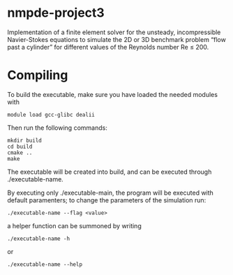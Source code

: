 # nmpde-project3
Implementation of a finite element solver for the unsteady, incompressible Navier-Stokes equations to simulate the 2D or 3D benchmark problem “flow past a cylinder”
for different values of the Reynolds number Re ≤ 200.

# Compiling

To build the executable, make sure you have loaded the needed modules with
```
module load gcc-glibc dealii
```
Then run the following commands:
```
mkdir build
cd build
cmake ..
make
```
The executable will be created into build, and can be executed through ./executable-name.

By executing only ./executable-main, the program will be executed with default paramenters;
to change the parameters of the simulation run:
```
./executable-name --flag <value>
```
a helper function can be summoned by writing
```
./executable-name -h
```
or

```
./executable-name --help
```

